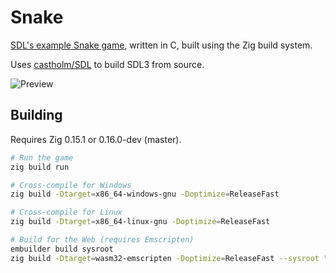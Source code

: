 <!--
SPDX-FileCopyrightText: NONE
SPDX-License-Identifier: CC0-1.0
-->

# Snake

[SDL's example Snake game](https://examples.libsdl.org/SDL3/demo/01-snake/), written in C, built using the Zig build system.

Uses [castholm/SDL](https://github.com/castholm/SDL) to build SDL3 from source.

![Preview](preview.gif)

## Building

Requires Zig 0.15.1 or 0.16.0-dev (master).

```sh
# Run the game
zig build run

# Cross-compile for Windows
zig build -Dtarget=x86_64-windows-gnu -Doptimize=ReleaseFast

# Cross-compile for Linux
zig build -Dtarget=x86_64-linux-gnu -Doptimize=ReleaseFast

# Build for the Web (requires Emscripten)
embuilder build sysroot
zig build -Dtarget=wasm32-emscripten -Doptimize=ReleaseFast --sysroot "$(em-config CACHE)/sysroot"
```
